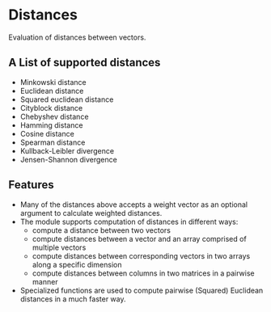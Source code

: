 # Distances

Evaluation of distances between vectors.

## A List of supported distances

* Minkowski distance
* Euclidean distance
* Squared euclidean distance
* Cityblock distance 
* Chebyshev distance
* Hamming distance
* Cosine distance
* Spearman distance
* Kullback-Leibler divergence
* Jensen-Shannon divergence

## Features

* Many of the distances above accepts a weight vector as an optional argument to calculate weighted distances.
* The module supports computation of distances in different ways:
	- compute a distance between two vectors
	- compute distances between a vector and an array comprised of multiple vectors
	- compute distances between corresponding vectors in two arrays along a specific dimension
	- compute distances between columns in two matrices in a pairwise manner
* Specialized functions are used to compute pairwise (Squared) Euclidean distances in a much faster way.	
	